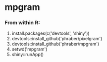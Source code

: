 # mpgram

### From within R:
1. install.packages(c('devtools', 'shiny'))
1. devtools::install_github('phraber/pixelgram')
1. devtools::install_github('phraber/mpgram')
1. setwd('mpgram')
1. shiny::runApp()
